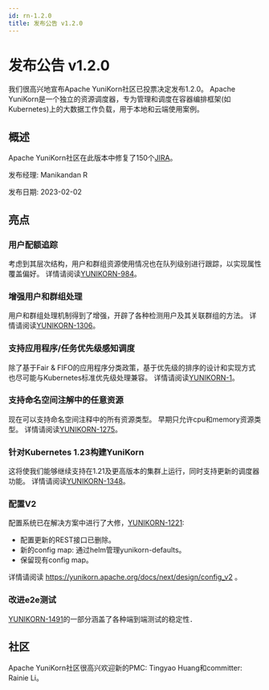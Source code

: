 ```yaml
---
id: rn-1.2.0
title: 发布公告 v1.2.0
---
```


<!--
Licensed to the Apache Software Foundation (ASF) under one
or more contributor license agreements.  See the NOTICE file
distributed with this work for additional information
regarding copyright ownership.  The ASF licenses this file
to you under the Apache License, Version 2.0 (the
"License"); you may not use this file except in compliance
with the License.  You may obtain a copy of the License at

  http://www.apache.org/licenses/LICENSE-2.0

Unless required by applicable law or agreed to in writing,
software distributed under the License is distributed on an
"AS IS" BASIS, WITHOUT WARRANTIES OR CONDITIONS OF ANY
KIND, either express or implied.  See the License for the
specific language governing permissions and limitations
under the License.
-->

# 发布公告 v1.2.0
我们很高兴地宣布Apache YuniKorn社区已投票决定发布1.2.0。
Apache YuniKorn是一个独立的资源调度器，专为管理和调度在容器编排框架(如Kubernetes)上的大数据工作负载，用于本地和云端使用案例。

## 概述
Apache YuniKorn社区在此版本中修复了150个[JIRA](https://issues.apache.org/jira/issues/?filter=12352194)。

发布经理: Manikandan R

发布日期: 2023-02-02

## 亮点

### 用户配额追踪
考虑到其层次结构，用户和群组资源使用情况也在队列级别进行跟踪，以实现属性覆盖偏好。
详情请阅读[YUNIKORN-984](https://issues.apache.org/jira/browse/YUNIKORN-984)。

### 增强用户和群组处理
用户和群组处理机制得到了增强，开辟了各种检测用户及其关联群组的方法。
详情请阅读[YUNIKORN-1306](https://issues.apache.org/jira/browse/YUNIKORN-1306)。

### 支持应用程序/任务优先级感知调度
除了基于Fair & FIFO的应用程序分类政策，基于优先级的排序的设计和实现方式也尽可能与Kubernetes标准优先级处理兼容。
详情请阅读[YUNIKORN-1](https://issues.apache.org/jira/browse/YUNIKORN-1)。

### 支持命名空间注解中的任意资源
现在可以支持命名空间注释中的所有资源类型。
早期只允许cpu和memory资源类型。
详情请阅读[YUNIKORN-1275](https://issues.apache.org/jira/browse/YUNIKORN-1275)。

### 针对Kubernetes 1.23构建YuniKorn
这将使我们能够继续支持在1.21及更高版本的集群上运行，同时支持更新的调度器功能。
详情请阅读[YUNIKORN-1348](https://issues.apache.org/jira/browse/YUNIKORN-1348)。

### 配置V2
配置系统已在解决方案中进行了大修，[YUNIKORN-1221](https://issues.apache.org/jira/browse/YUNIKORN-1221):
- 配置更新的REST接口已删除。
- 新的config map: 通过helm管理yunikorn-defaults。
- 保留现有config map。

详情请阅读 https://yunikorn.apache.org/docs/next/design/config_v2 。

### 改进e2e测试
[YUNIKORN-1491](https://issues.apache.org/jira/browse/YUNIKORN-1491)的一部分涵盖了各种端到端测试的稳定性．

## 社区
Apache YuniKorn社区很高兴欢迎新的PMC: Tingyao Huang和committer: Rainie Li。

